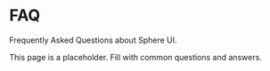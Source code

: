 # FAQ

Frequently Asked Questions about Sphere UI.

This page is a placeholder. Fill with common questions and answers.
